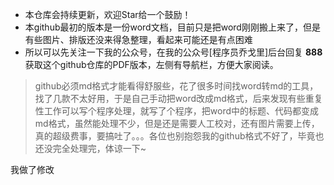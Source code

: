 
- 本仓库会持续更新，欢迎Star给一个鼓励！
- 本github最初的版本是一份word文档，目前只是把word刚刚搬上来了，但是有些图片、排版还没来得急整理，看起来可能还是有点困难
- 所以可以先关注一下我的公众号，在我的公众号[程序员乔戈里]后台回复 **888** 获取这个github仓库的PDF版本，左侧有导航栏，方便大家阅读。

>github必须md格式才能看得舒服些，花了很多时间找word转md的工具，找了几款不太好用，于是自己手动把word改成md格式，后来发现有些重复性工作可以写个程序处理，就写了个程序，把word中的标题、代码都变成md格式，虽然能处理不少，但是还是需要人工校对，还有图片需要上传，真的超级费事，要搞吐了。。。各位也别抱怨我的github格式不好了，毕竟也还没完全处理完，体谅一下~

我做了修改


